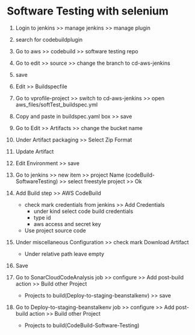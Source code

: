 # Software Testing with selenium

1. Login to jenkins >> manage jenkins >> manage plugin

2. search for codebuildplugin

3. Go to aws >> codebuild >> software testing repo

4. Go to edit >> source >> change the branch to cd-aws-jenkins

5. save

6. Edit >> Buildspecfile

7. Go to vprofile-project >> switch to cd-aws-jenkins >> open aws_files/softTest_buildspec.yml

8. Copy and paste in buildspec.yaml box >> save

9. Go to Edit >> Artifacts >> change the bucket name

10. Under Artifact packaging >> Select Zip Format

11. Update Artifact

12. Edit Environment >> save

13. Go to jenkins >> new item >> project Name (codeBuild-SoftwareTesting) >> select freestyle project >> Ok

14. Add Build step >> AWS CodeBuild

    - check mark credentials from jenkins >> Add Credentials
      - under kind select code build credentials
      - type id
      - aws access and secret key
    - Use project source code

15. Under miscellaneous Configuration >> check mark Download Artifact

    - Under relative path leave empty

16. Save

17. Go to SonarCloudCodeAnalysis job >> configure >> Add post-build action >> Build other Project

    - Projects to build(Deploy-to-staging-beanstalkenv) >> save

18. Go to Deploy-to-staging-beanstalkenv job >> configure >> Add post-build action >> Build other Project


    - Projects to build(CodeBuild-Software-Testing)
